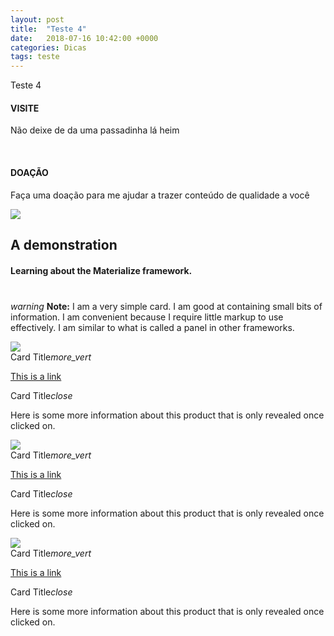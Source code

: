 ```yaml
---
layout: post
title:  "Teste 4"
date:   2018-07-16 10:42:00 +0000
categories: Dicas
tags: teste
---
```


Teste 4


<!-- Section: Follow -->
<section class="section section-follow grey lighten-2 black-text center">
  <div class="container">
    <div class="row">
      <div class="col s12">
        <h4>VISITE</h4>
        <p>Não deixe de da uma passadinha lá heim</p>
          <div class="sharethis-inline-follow-buttons"></div>
      </div>
    </div>
  </div>
</section>

<br>

<!-- Section: Follow -->
<section class="section section-follow grey lighten-2 black-text center">
  <div class="container">
    <div class="row">
      <div class="col s12">
        <h4>DOAÇÃO</h4>
        <p>Faça uma doação para me ajudar a trazer conteúdo de qualidade a você</p>
        <a href="https://pag.ae/bkzYxDJ" target="_blank">
          <img class="hoverable z-depth-1" src="https://img.shields.io/badge/DOAR%20COM-PAGSEGURO-green.svg?style=for-the-badge">
        </a>
      </div>
    </div>
  </div>
</section>




<section id="photo-bg" class="red lighten-4">
  <div class="container">
    <div class="row">
      <div class="col s12" style="margin-bottom: 40px">
        <h1 class="header center-on-small-only white-text">A demonstration</h1>
        <h4 class="light white-text text-lighten-4 center-on-small-only">Learning about the Materialize framework.</h4>
      </div>
    </div>
  </div>  
</section>


<div class="row">
  <div class="col s12">
    <div class="card-panel teal ">
      <p class="white-text">
        <i class="medium material-icons white-text left">warning</i>
        <strong>Note:</strong> I am a very simple card. I am good at containing small bits of information. I am convenient because I require little markup to use effectively. I am similar to what is called a panel in other frameworks.
      </p>
    </div>
  </div>
</div>



<div class="row">

<div class="col s4">
  <div class="card hoverable">
    <div class="card-image waves-effect waves-block waves-light">
      <img class="activator" src="http://placehold.it/320">
    </div>
    <div class="card-content">
      <span class="card-title activator grey-text text-darken-4">Card Title<i class="material-icons right">more_vert</i></span>
      <p><a href="#">This is a link</a></p>
    </div>
    <div class="card-reveal">
      <span class="card-title grey-text text-darken-4">Card Title<i class="material-icons right">close</i></span>
      <p>Here is some more information about this product that is only revealed once clicked on.</p>
    </div>
  </div>
</div>

<div class="col s4">
  <div class="card hoverable">
    <div class="card-image waves-effect waves-block waves-light">
      <img class="activator" src="http://placehold.it/320">
    </div>
    <div class="card-content">
      <span class="card-title activator grey-text text-darken-4">Card Title<i class="material-icons right">more_vert</i></span>
      <p><a href="#">This is a link</a></p>
    </div>
    <div class="card-reveal">
      <span class="card-title grey-text text-darken-4">Card Title<i class="material-icons right">close</i></span>
      <p>Here is some more information about this product that is only revealed once clicked on.</p>
    </div>
  </div>
</div>

<div class="col s4">
  <div class="card hoverable">
    <div class="card-image waves-effect waves-block waves-light">
      <img class="activator" src="http://placehold.it/320">
    </div>
    <div class="card-content">
      <span class="card-title activator grey-text text-darken-4">Card Title<i class="material-icons right">more_vert</i></span>
      <p><a href="#">This is a link</a></p>
    </div>
    <div class="card-reveal">
      <span class="card-title grey-text text-darken-4">Card Title<i class="material-icons right">close</i></span>
      <p>Here is some more information about this product that is only revealed once clicked on.</p>
    </div>
  </div>
</div>



<!--  Scripts-->
<script src="https://code.jquery.com/jquery-2.1.1.min.js"></script>
<script src="/assets/js/init.js"></script>
